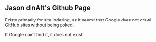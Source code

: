 ## Jason dinAlt's Github Page

Exists primarily for site indexing, as it seems that Google does not crawl GitHub sites without being poked.

If Google can't find it, it does not exist!